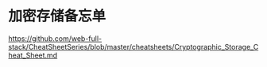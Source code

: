 # 加密存储备忘单

https://github.com/web-full-stack/CheatSheetSeries/blob/master/cheatsheets/Cryptographic_Storage_Cheat_Sheet.md
